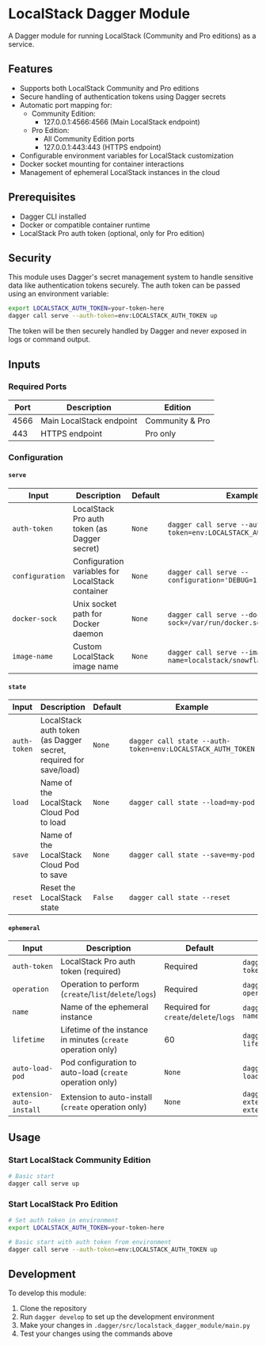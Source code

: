 # LocalStack Dagger Module

A Dagger module for running LocalStack (Community and Pro editions) as a service.

## Features

- Supports both LocalStack Community and Pro editions
- Secure handling of authentication tokens using Dagger secrets
- Automatic port mapping for:
  - Community Edition:
    - 127.0.0.1:4566:4566 (Main LocalStack endpoint)
  - Pro Edition:
    - All Community Edition ports
    - 127.0.0.1:443:443 (HTTPS endpoint)
- Configurable environment variables for LocalStack customization
- Docker socket mounting for container interactions
- Management of ephemeral LocalStack instances in the cloud

## Prerequisites

- Dagger CLI installed
- Docker or compatible container runtime
- LocalStack Pro auth token (optional, only for Pro edition)

## Security

This module uses Dagger's secret management system to handle sensitive data like authentication tokens securely. The auth token can be passed using an environment variable:

```bash
export LOCALSTACK_AUTH_TOKEN=your-token-here
dagger call serve --auth-token=env:LOCALSTACK_AUTH_TOKEN up
```

The token will be then securely handled by Dagger and never exposed in logs or command output.

## Inputs

### Required Ports

| Port | Description | Edition |
|------|-------------|---------|
| 4566 | Main LocalStack endpoint | Community & Pro |
| 443 | HTTPS endpoint | Pro only |

### Configuration

#### `serve`

| Input | Description | Default | Example |
|-------|-------------|---------|---------|
| `auth-token` | LocalStack Pro auth token (as Dagger secret) | `None` | `dagger call serve --auth-token=env:LOCALSTACK_AUTH_TOKEN` |
| `configuration` | Configuration variables for LocalStack container | `None` | `dagger call serve --configuration='DEBUG=1,PERSISTENCE=1'` |
| `docker-sock` | Unix socket path for Docker daemon | `None` | `dagger call serve --docker-sock=/var/run/docker.sock` |
| `image-name` | Custom LocalStack image name | `None` | `dagger call serve --image-name=localstack/snowflake:latest` |

#### `state`

| Input | Description | Default | Example |
|-------|-------------|---------|---------|
| `auth-token` | LocalStack auth token (as Dagger secret, required for save/load) | `None` | `dagger call state --auth-token=env:LOCALSTACK_AUTH_TOKEN` |
| `load` | Name of the LocalStack Cloud Pod to load | `None` | `dagger call state --load=my-pod` |
| `save` | Name of the LocalStack Cloud Pod to save | `None` | `dagger call state --save=my-pod` |
| `reset` | Reset the LocalStack state | `False` | `dagger call state --reset` |

#### `ephemeral`

| Input | Description | Default | Example |
|-------|-------------|---------|---------|
| `auth-token` | LocalStack Pro auth token (required) | Required | `dagger call ephemeral --auth-token=env:LOCALSTACK_AUTH_TOKEN` |
| `operation` | Operation to perform (`create`/`list`/`delete`/`logs`) | Required | `dagger call ephemeral --operation=create` |
| `name` | Name of the ephemeral instance | Required for `create`/`delete`/`logs` | `dagger call ephemeral --name=my-instance` |
| `lifetime` | Lifetime of the instance in minutes (`create` operation only) | 60 | `dagger call ephemeral --lifetime=120` |
| `auto-load-pod` | Pod configuration to auto-load (`create` operation only) | `None` | `dagger call ephemeral --auto-load-pod=my-pod` |
| `extension-auto-install` | Extension to auto-install (`create` operation only) | `None` | `dagger call ephemeral --extension-auto-install=my-extension --operation=create` |

## Usage

### Start LocalStack Community Edition

```bash
# Basic start
dagger call serve up
```

### Start LocalStack Pro Edition

```bash
# Set auth token in environment
export LOCALSTACK_AUTH_TOKEN=your-token-here

# Basic start with auth token from environment
dagger call serve --auth-token=env:LOCALSTACK_AUTH_TOKEN up
```

## Development

To develop this module:

1. Clone the repository
2. Run `dagger develop` to set up the development environment
3. Make your changes in `.dagger/src/localstack_dagger_module/main.py`
4. Test your changes using the commands above
